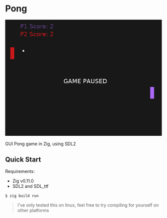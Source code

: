 # Pong

![screenshot](./screenshot.png)

GUI Pong game in Zig, using SDL2

## Quick Start

Requirements:

- Zig v0.11.0
- SDL2 and SDL_ttf

```console
$ zig build run
```

> I've only tested this on linux, feel free to try compiling for yourself on other platforms

